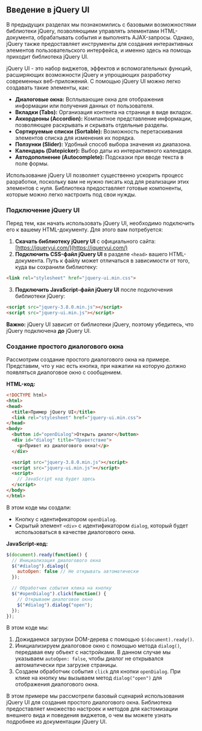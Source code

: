 ## Введение в jQuery UI

В предыдущих разделах мы познакомились с базовыми возможностями библиотеки jQuery, позволяющими управлять элементами HTML-документа, обрабатывать события и выполнять AJAX-запросы. Однако, jQuery также предоставляет инструменты для создания интерактивных элементов пользовательского интерфейса, и именно здесь на помощь приходит библиотека jQuery UI.

jQuery UI - это набор виджетов, эффектов и вспомогательных функций, расширяющих возможности jQuery и упрощающих разработку современных веб-приложений. С помощью jQuery UI можно легко создавать такие элементы, как:

* **Диалоговые окна:** Всплывающие окна для отображения информации или получения данных от пользователя.
* **Вкладки (Tabs):** Организация контента на странице в виде вкладок.
* **Аккордеоны (Accordion):** Компактное представление информации, позволяющее раскрывать и скрывать отдельные разделы.
* **Сортируемые списки (Sortable):** Возможность перетаскивания элементов списка для изменения их порядка.
* **Ползунки (Slider):** Удобный способ выбора значения из диапазона.
* **Календарь (Datepicker):**  Выбор даты из интерактивного календаря.
* **Автодополнение (Autocomplete):** Подсказки при вводе текста в поле формы.

Использование jQuery UI позволяет существенно ускорить процесс разработки, поскольку вам не нужно писать код для реализации этих элементов с нуля. Библиотека предоставляет готовые компоненты, которые можно легко настроить под свои нужды.

### Подключение jQuery UI

Перед тем, как начать использовать jQuery UI, необходимо подключить его к вашему HTML-документу. Для этого вам потребуется:

1. **Скачать библиотеку jQuery UI** с официального сайта: [https://jqueryui.com/](https://jqueryui.com/)
2. **Подключить CSS-файл jQuery UI** в разделе `<head>` вашего HTML-документа. Путь к файлу может отличаться в зависимости от того, куда вы сохранили библиотеку:

```html
<link rel="stylesheet" href="jquery-ui.min.css">
```

3. **Подключить JavaScript-файл jQuery UI** после подключения библиотеки jQuery:

```html
<script src="jquery-3.8.0.min.js"></script>
<script src="jquery-ui.min.js"></script>
```

**Важно:** jQuery UI зависит от библиотеки jQuery, поэтому убедитесь, что jQuery подключена **до** jQuery UI.

### Создание простого диалогового окна

Рассмотрим создание простого диалогового окна на примере. Представим, что у нас есть кнопка, при нажатии на которую должно появляться диалоговое окно с сообщением.

**HTML-код:**

```html
<!DOCTYPE html>
<html>
<head>
  <title>Пример jQuery UI</title>
  <link rel="stylesheet" href="jquery-ui.min.css">
</head>
<body>
  <button id="openDialog">Открыть диалог</button>
  <div id="dialog" title="Приветствие">
    <p>Привет из диалогового окна!</p>
  </div>

  <script src="jquery-3.8.0.min.js"></script>
  <script src="jquery-ui.min.js"></script>
  <script>
    // JavaScript код будет здесь
  </script>
</body>
</html>
```

В этом коде мы создали:

* Кнопку с идентификатором `openDialog`.
* Скрытый элемент `<div>` с идентификатором `dialog`, который будет использоваться в качестве диалогового окна.

**JavaScript-код:**

```javascript
$(document).ready(function() {
  // Инициализация диалогового окна
  $("#dialog").dialog({
    autoOpen: false // Не открывать автоматически
  });

  // Обработчик события клика на кнопку
  $("#openDialog").click(function() {
    // Открываем диалоговое окно
    $("#dialog").dialog("open");
  });
});
```

В этом коде мы:

1. Дожидаемся загрузки DOM-дерева с помощью `$(document).ready()`.
2. Инициализируем диалоговое окно с помощью метода `dialog()`, передавая ему объект с настройками. В данном случае мы указываем `autoOpen: false`, чтобы диалог не открывался автоматически при загрузке страницы.
3. Создаем обработчик события `click` для кнопки `openDialog`. При клике на кнопку мы вызываем метод `dialog("open")` для отображения диалогового окна.

В этом примере мы рассмотрели базовый сценарий использования jQuery UI для создания простого диалогового окна. Библиотека предоставляет множество настроек и методов для кастомизации внешнего вида и поведения виджетов, о чем вы можете узнать подробнее из документации jQuery UI.
